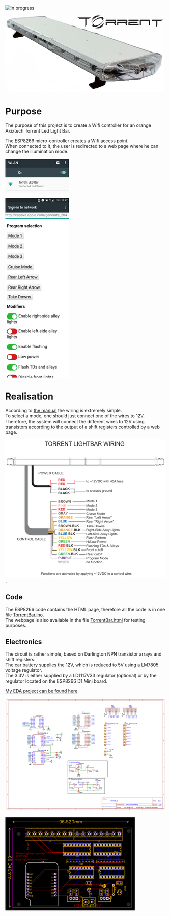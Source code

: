 ![In progress](https://img.shields.io/badge/status-in%20progress-orange.svg)

![](doc/torrent.jpg)

# Purpose
The purpose of this project is to create a Wifi controller for an orange Axixtech Torrent Led Light Bar.  

The ESP8266 micro-controller creates a Wifi access point.  
When connected to it, the user is redirected to a web page where he can change the illumination mode.  

![](doc/sc1.jpeg)  

![](doc/sc2.png)

# Realisation

According to [the manual](../master/doc/TORRENT%20Lightbar%20Operation%20Manual.pdf) the wiring is extremely simple.  
To select a mode, one should just connect one of the wires to 12V.  
Therefore, the system will connect the different wires to 12V using transistors according to the output of a shift registers controlled by a web page.  

![](doc/wiring.jpg).

## Code

The ESP8266 code contains the HTML page, therefore all the code is in one file [TorrentBar.ino](../master/TorrentBar/TorrentBar.ino).  
The webpage is also available in the file [TorrentBar.html](../master/doc/TorrentBar.html) for testing purposes.  

## Electronics

The circuit is rather simple, based on Darlington NPN transistor arrays and shift registers.  
The car battery supplies the 12V, which is reduced to 5V using a LM7805 voltage regulator.  
The 3.3V is either supplied by a LD1117V33 regulator (optional) or by the regulator located on the ESP8266 D1 Mini board.  

[My EDA project can be found here](https://easyeda.com/arnaud.dessein/torrent-light-bar)  

![](/doc/drawing.png)  

![](/doc/pcb.png)  




